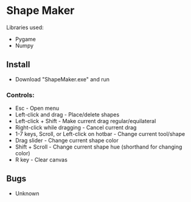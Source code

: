 # Shape Maker
Libraries used:
- Pygame
- Numpy

## Install
- Download "ShapeMaker.exe" and run
### Controls:
- Esc - Open menu
- Left-click and drag - Place/delete shapes
- Left-click + Shift - Make current drag regular/equilateral
- Right-click while dragging - Cancel current drag
- 1-7 keys, Scroll, or Left-click on hotbar - Change current tool/shape
- Drag slider - Change current shape color
- Shift + Scroll - Change current shape hue (shorthand for changing color)
- R key - Clear canvas

## Bugs
- Unknown